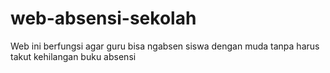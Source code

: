 # web-absensi-sekolah
Web ini berfungsi agar guru bisa ngabsen siswa dengan muda tanpa harus takut kehilangan buku absensi 
